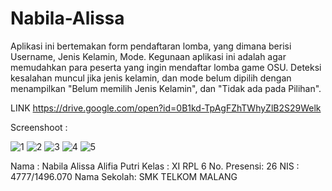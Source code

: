 # Nabila-Alissa

Aplikasi ini bertemakan form pendaftaran lomba, yang dimana berisi Username, Jenis Kelamin, Mode. Kegunaan aplikasi ini adalah agar memudahkan para peserta yang ingin mendaftar lomba game OSU. Deteksi kesalahan muncul jika jenis kelamin, dan mode belum dipilih dengan menampilkan "Belum memilih Jenis Kelamin", dan "Tidak ada pada Pilihan".

LINK https://drive.google.com/open?id=0B1kd-TpAgFZhTWhyZlB2S29Welk

Screenshoot : 

![1](https://cloud.githubusercontent.com/assets/22170423/18507008/b31c6b2e-7a98-11e6-8a14-38c54dec9275.png)
![2](https://cloud.githubusercontent.com/assets/22170423/18507009/b3213654-7a98-11e6-8185-c5bc45a92a23.png)
![3](https://cloud.githubusercontent.com/assets/22170423/18507011/b3237f54-7a98-11e6-90c1-07958c52d271.png)
![4](https://cloud.githubusercontent.com/assets/22170423/18507010/b3225bb0-7a98-11e6-8f31-5c1c2654b26b.png)
![5](https://cloud.githubusercontent.com/assets/22170423/18507012/b379cee0-7a98-11e6-9bac-150aa22d67d1.png)

Nama        : Nabila Alissa Alifia Putri
Kelas       : XI RPL 6
No. Presensi: 26
NIS         : 4777/1496.070
Nama Sekolah: SMK TELKOM MALANG
